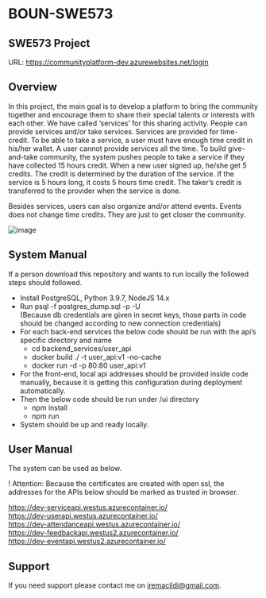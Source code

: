 # BOUN-SWE573

## SWE573 Project

URL: https://communityplatform-dev.azurewebsites.net/login

## Overview

In this project, the main goal is to develop a platform to bring the community together and encourage them to share their special talents or interests with each other. We have called ‘services’ for this sharing activity. People can provide services and/or take services. Services are provided for time-credit. To be able to take a service, a user must have enough time credit in his/her wallet. A user cannot provide services all the time. To build give-and-take community, the system pushes people to take a service if they have collected 15 hours credit. When a new user signed up, he/she get 5 credits. The credit is determined by the duration of the service. If the service is 5 hours long, it costs 5 hours time credit. The taker’s credit is transferred to the provider when the service is done.

Besides services, users can also organize and/or attend events. Events does not change time credits. They are just to get closer the community. 

![image](https://user-images.githubusercontent.com/6725424/148957477-76713d5e-7310-4665-b9ee-2d718b4f0da3.png)

## System Manual

If a person download this repository and wants to run locally the followed steps should followed.

* Install PostgreSQL, Python 3.9.7, NodeJS 14.x <br />
* Run psql -f postgres_dump.sql -p <port> -U <username> <dbname> <br />
(Because db credentials are given in secret keys, those parts in code should be changed according to new connection credentials) <br />
* For each back-end services the below code should be run with the api’s specific directory and name <br />
  * cd backend_services/user_api <br />
  * docker build ./ -t user_api:v1 -no-cache <br />
  * docker run -d -p 80:80 user_api:v1 <br />
* For the front-end, local api addresses should be provided inside code manually, because it is getting this configuration during deployment automatically. <br />
* Then the below code should be run under /ui directory <br />
  * npm install <br />
  *	npm run <br />
*	System should be up and ready locally.

## User Manual

The system can be used as below.

! Attention: Because the certificates are created with open ssl, the addresses for the APIs below should be marked as trusted in browser.

https://dev-serviceapi.westus.azurecontainer.io/ <br />
https://dev-userapi.westus.azurecontainer.io/ <br />
https://dev-attendanceapi.westus.azurecontainer.io/ <br />
https://dev-feedbackapi.westus2.azurecontainer.io/ <br />
https://dev-eventapi.westus2.azurecontainer.io/ <br />

## Support
If you need support please contact me on iremacildi@gmail.com.
